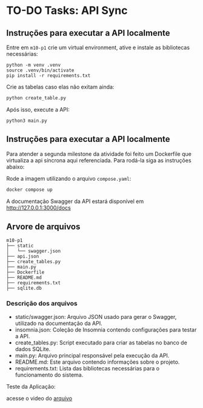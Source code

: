 # TO-DO Tasks: API Sync

## Instruções para executar a API localmente

Entre em `m10-p1` crie um virtual environment, ative e instale as bibliotecas necessárias:

```
python -m venv .venv
source .venv/bin/activate
pip install -r requirements.txt
```

Crie as tabelas caso elas não exitam ainda:

```python
python create_table.py
```

Após isso, execute a API:

```
python3 main.py
```

## Instruções para executar a API localmente

Para atender a segunda milestone da atividade foi feito um Dockerfile que virtualiza a api síncrona aqui referenciada. Para rodá-la siga as instruções abaixo:

Rode a imagem utilizando o arquivo ```compose.yaml```:

```bash
docker compose up
```

A documentação Swagger da API estará disponível em http://127.0.0.1:3000/docs

## Arvore de arquivos

```
m10-p1
├── static
│   └── swagger.json
├── api.json
├── create_tables.py
├── main.py
├── Dockerfile
├── README.md
├── requirements.txt
├── sqlite.db

```

### Descrição dos arquivos

- static/swagger.json: Arquivo JSON usado para gerar o Swagger, utilizado na documentação da API.
- insomnia.json: Coleção de Insomnia contendo configurações para testar a API.
- create_tables.py: Script executado para criar as tabelas no banco de dados SQLite.
- main.py: Arquivo principal responsável pela execução da API.
- README.md: Este arquivo contendo informações sobre o projeto.
- requirements.txt: Lista das bibliotecas necessárias para o funcionamento do sistema.
  
Teste da Aplicação:

acesse o video do [arquivo](https://drive.google.com/file/d/1DGb8XQTDOYAJtt6bUcmQ8A2cGxA45KAt/view)
